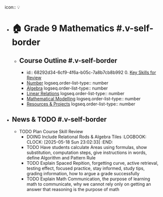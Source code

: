 icon:: 💡

- # 🏠 Grade 9 Mathematics #.v-self-border
	- ## Course Outline #.v-self-border
		- id:: 68292d34-6cf9-4f6a-b05c-7a8b7cb8b992
		  0. [Key Skills for Review]([[MTH1W/0]])
		- [Number]([[MTH1W/1]])
		  logseq.order-list-type:: number
		- [Algebra]([[MTH1W/2]])
		  logseq.order-list-type:: number
		- [Linear Relations]([[MTH1W/3]])
		  logseq.order-list-type:: number
		- [Mathematical Modelling]([[MTH1W/4]])
		  logseq.order-list-type:: number
		- [Resources & Projects]([[MTH1W/Resources]])
		  logseq.order-list-type:: number
- ## News & TODO #.v-self-border
	- TODO Plan Course Skill Review
		- DOING Include Relational Rods & Algebra Tiles
		  :LOGBOOK:
		  CLOCK: [2025-05-18 Sun 23:02:33]
		  :END:
		- TODO Have students calculate Areas using formulas, show substitution, computation steps, give instructions in words, define Algorithm and Pattern Rule
		- TODO Explain Spaced Repition, forgetting curve, active retrieval, testing effect, focused practice, stay informed, study tips, grading information, how to argue a grade successfully
		- TODO Explain Math Communication, the purpose of learning math to communicate, why we cannot rely only on getting an answer that reasoning is the purpose of math